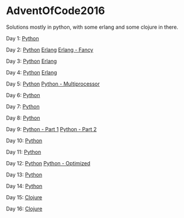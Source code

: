 # AdventOfCode2016

Solutions mostly in python, with some erlang and some clojure in there.

Day 1: [Python](1/map.py)

Day 2: [Python](2/code.py) [Erlang](2/src/part2.erl) [Erlang - Fancy](2/src/p2dirg.erl)

Day 3: [Python](3/run.py) [Erlang](3/src/day3.erl)

Day 4: [Python](4/decode.py) [Erlang](4/src/day4.erl)

Day 5: [Python](5/run.py) [Python - Multiprocessor](5/run2.py)

Day 6: [Python](6/run.py)

Day 7: [Python](7/run.py)

Day 8: [Python](8/run.py)

Day 9: [Python - Part 1](9/run.py) [Python - Part 2](9/run2.py)

Day 10: [Python](10/run.py)

Day 11: [Python](11/run.py)

Day 12: [Python](12/run.py) [Python - Optimized](12/run2.py)

Day 13: [Python](13/run.py)

Day 14: [Python](14/run.py)

Day 15: [Clojure](Clojure/day15.clj)

Day 16: [Clojure](Clojure/say16.clj)